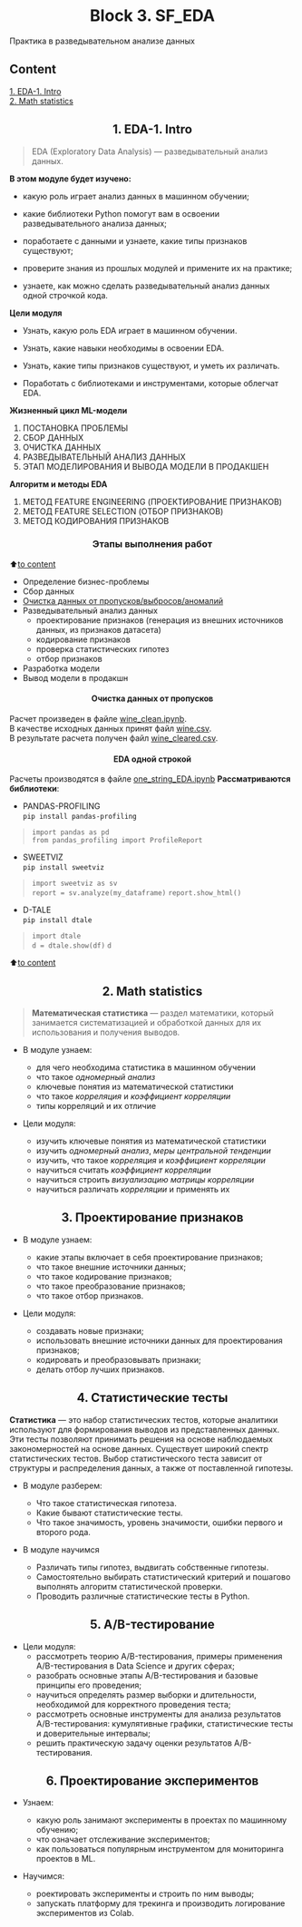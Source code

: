 # <center> Block 3. SF_EDA
Практика в разведывательном анализе данных

## **Content**
[1. EDA-1. Intro](#1-eda-1-intro)  
[2. Math statistics](#center-2-math-statistics)


## <center> 1. EDA-1. Intro

> EDA (Exploratory Data Analysis) — разведывательный анализ данных.  

**В этом модуле будет изучено:** 
* какую роль играет анализ данных в машинном обучении;

* какие библиотеки Python помогут вам в освоении разведывательного анализа данных;

* поработаете с данными и узнаете, какие типы признаков существуют;

* проверите знания из прошлых модулей и примените их на практике;

* узнаете, как можно сделать разведывательный анализ данных одной строчкой кода.

**Цели модуля**
* Узнать, какую роль EDA играет в машинном обучении.

* Узнать, какие навыки необходимы в освоении EDA.

* Узнать, какие типы признаков существуют, и уметь их различать.

* Поработать с библиотеками и инструментами, которые облегчат EDA.

**Жизненный цикл ML-модели**

1. ПОСТАНОВКА ПРОБЛЕМЫ
2. СБОР ДАННЫХ
3. ОЧИСТКА ДАННЫХ
4. РАЗВЕДЫВАТЕЛЬНЫЙ АНАЛИЗ ДАННЫХ 
5. ЭТАП МОДЕЛИРОВАНИЯ И ВЫВОДА МОДЕЛИ В ПРОДАКШЕН 
   
**Алгоритм и методы EDA**

1. МЕТОД FEATURE ENGINEERING (ПРОЕКТИРОВАНИЕ ПРИЗНАКОВ)
2. МЕТОД FEATURE SELECTION (ОТБОР ПРИЗНАКОВ)
3. МЕТОД КОДИРОВАНИЯ ПРИЗНАКОВ


### <center> Этапы выполнения работ
:arrow_up:[to content](#content)

* Определение бизнес-проблемы
* Сбор данных
* [Очистка данных от пропусков/выбросов/аномалий](#очистка-данных-от-пропусков)
* Разведывательный анализ данных
    + проектирование признаков (генерация из внешних источников данных, из признаков датасета)
    + кодирование признаков
    + проверка статистических гипотез
    + отбор признаков
* Разработка модели
* Вывод модели в продакшн

#### <center> Очистка данных от пропусков
Расчет произведен в файле [wine_clean.ipynb](https://github.com/AndreiDS63/SF_EDA/blob/main/wine_reviews/wine_clean.ipynb).  
В качестве исходных данных принят файл [wine.csv](https://github.com/AndreiDS63/SF_EDA/blob/main/wine_reviews/data/wine.csv).  
В результате расчета получен файл [wine_cleared.csv](https://github.com/AndreiDS63/SF_EDA/blob/main/wine_reviews/data/wine_cleared.csv).


#### <center> EDA одной строкой
Расчеты производятся в файле [one_string_EDA.ipynb](https://github.com/AndreiDS63/SF_EDA/blob/main/wine_reviews/one_string_EDA.ipynb)
**Рассматриваются библиотеки**:  
* PANDAS-PROFILING  
`pip install pandas-profiling`  
> `import pandas as pd`  
> `from pandas_profiling import ProfileReport`

* SWEETVIZ  
`pip install sweetviz`  
> `import sweetviz as sv`  
> `report = sv.analyze(my_dataframe)`
> `report.show_html()`

* D-TALE  
`pip install dtale`  
> `import dtale`  
> `d = dtale.show(df)`
> `d`

:arrow_up:[to content](#content)

## <center> 2. Math statistics

> **Математическая статистика** — раздел математики, который занимается систематизацией и обработкой данных для их использования и получения выводов.

* В модуле узнаем:
  - для чего необходима статистика в машинном обучении
  - что такое *одномерный анализ*
  - ключевые понятия из математической статистики
  - что такое *корреляция* и *коэффициент корреляции*
  - типы корреляций и их отличие

* Цели модуля:
  - изучить ключевые понятия из математической статистики
  - изучить *одномерный анализ*, *меры центральной тенденции*
  - изучить, что такое *корреляция* и *коэффициент корреляции*
  - научиться считать *коэффициент корреляции*
  - научиться строить *визуализацию матрицы корреляции*
  - научиться различать *корреляции* и применять их

## <center> 3. Проектирование признаков

* В модуле узнаем:
  - какие этапы включает в себя проектирование признаков;
  - что такое внешние источники данных;
  - что такое кодирование признаков;
  - что такое преобразование признаков;
  - что такое отбор признаков.

* Цели модуля:
  - создавать новые признаки;
  - использовать внешние источники данных для проектирования признаков;
  - кодировать и преобразовывать признаки;
  - делать отбор лучших признаков.

## <center> 4. Статистические тесты

**Статистика** — это набор статистических тестов, которые аналитики используют для формирования выводов из представленных данных. Эти тесты позволяют принимать решения на основе наблюдаемых закономерностей на основе данных. Существует широкий спектр статистических тестов. Выбор статистического теста зависит от структуры и распределения данных, а также от поставленной гипотезы.

* В модуле разберем:
  - Что такое статистическая гипотеза.
  - Какие бывают статистические тесты.
  - Что такое значимость, уровень значимости, ошибки первого и второго рода.

* В модуле научимся
  - Различать типы гипотез, выдвигать собственные гипотезы.
  - Самостоятельно выбирать статистический критерий и пошагово выполнять алгоритм статистической проверки.
  - Проводить различные статистические тесты в Python.

## <center> 5. A/B-тестирование

* Цели модуля:
  - рассмотреть теорию A/B-тестирования, примеры применения A/B-тестирования в Data Science и других сферах;
  - разобрать основные этапы A/B-тестирования и базовые принципы его проведения;
  - научиться определять размер выборки и длительности, необходимой для корректного проведения теста;
  - рассмотреть основные инструменты для анализа результатов A/B-тестирования: кумулятивные графики, статистические тесты и доверительные интервалы;
  - решить практическую задачу оценки результатов A/B-тестирования.

## <center> 6. Проектирование экспериментов
* Узнаем:
  - какую роль занимают эксперименты в проектах по машинному обучению;
  - что означает отслеживание экспериментов;
  - как пользоваться популярным инструментом для мониторинга проектов в ML.

* Научимся:
  - роектировать эксперименты и строить по ним выводы;
  - запускать платформу для трекинга и производить логирование экспериментов из Colab.